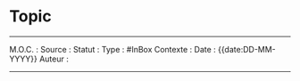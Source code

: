 # Topic
------ ---
M.O.C. : 
Source : 
Statut : 
Type : #InBox 
Contexte : 
Date : {{date:DD-MM-YYYY}}
Auteur : 
--- -----